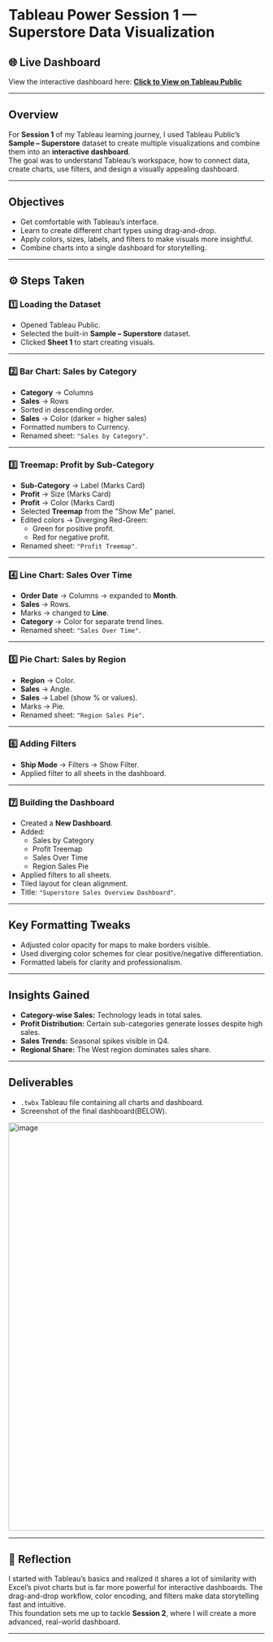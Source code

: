 # Tableau Power Session 1 — Superstore Data Visualization

## 🌐 Live Dashboard
View the interactive dashboard here: [**Click to View on Tableau Public**](https://public.tableau.com/views/Session1SuperstoreDataVisualization/SuperstoreSalesOverviewDashboard?:language=en-US&:sid=&:redirect=auth&:display_count=n&:origin=viz_share_link)

---

## Overview
For **Session 1** of my Tableau learning journey, I used Tableau Public’s **Sample – Superstore** dataset to create multiple visualizations and combine them into an **interactive dashboard**.  
The goal was to understand Tableau’s workspace, how to connect data, create charts, use filters, and design a visually appealing dashboard.

---

## Objectives
- Get comfortable with Tableau’s interface.
- Learn to create different chart types using drag-and-drop.
- Apply colors, sizes, labels, and filters to make visuals more insightful.
- Combine charts into a single dashboard for storytelling.

---

## ⚙️ Steps Taken

### **1️⃣ Loading the Dataset**
- Opened Tableau Public.
- Selected the built-in **Sample – Superstore** dataset.
- Clicked **Sheet 1** to start creating visuals.

---

### **2️⃣ Bar Chart: Sales by Category**
- **Category** → Columns
- **Sales** → Rows
- Sorted in descending order.
- **Sales** → Color (darker = higher sales)
- Formatted numbers to Currency.
- Renamed sheet: `"Sales by Category"`.

---

### **3️⃣ Treemap: Profit by Sub-Category**
- **Sub-Category** → Label (Marks Card)
- **Profit** → Size (Marks Card)
- **Profit** → Color (Marks Card)
- Selected **Treemap** from the "Show Me" panel.
- Edited colors → Diverging Red-Green:
  - Green for positive profit.
  - Red for negative profit.
- Renamed sheet: `"Profit Treemap"`.

---

### **4️⃣ Line Chart: Sales Over Time**
- **Order Date** → Columns → expanded to **Month**.
- **Sales** → Rows.
- Marks → changed to **Line**.
- **Category** → Color for separate trend lines.
- Renamed sheet: `"Sales Over Time"`.

---

### **5️⃣ Pie Chart: Sales by Region**
- **Region** → Color.
- **Sales** → Angle.
- **Sales** → Label (show % or values).
- Marks → Pie.
- Renamed sheet: `"Region Sales Pie"`.

---

### **6️⃣ Adding Filters**
- **Ship Mode** → Filters → Show Filter.
- Applied filter to all sheets in the dashboard.

---

### **7️⃣ Building the Dashboard**
- Created a **New Dashboard**.
- Added:
  - Sales by Category
  - Profit Treemap
  - Sales Over Time
  - Region Sales Pie
- Applied filters to all sheets.
- Tiled layout for clean alignment.
- Title: `"Superstore Sales Overview Dashboard"`.

---

## Key Formatting Tweaks
- Adjusted color opacity for maps to make borders visible.
- Used diverging color schemes for clear positive/negative differentiation.
- Formatted labels for clarity and professionalism.

---

## Insights Gained
- **Category-wise Sales:** Technology leads in total sales.
- **Profit Distribution:** Certain sub-categories generate losses despite high sales.
- **Sales Trends:** Seasonal spikes visible in Q4.
- **Regional Share:** The West region dominates sales share.

---

## Deliverables
- `.twbx` Tableau file containing all charts and dashboard.
- Screenshot of the final dashboard(BELOW).

<img width="1675" height="804" alt="image" src="https://github.com/user-attachments/assets/7afde566-1bdb-4b80-a712-d4628cefde68" />


---

## 💭 Reflection
I started with Tableau’s basics and realized it shares a lot of similarity with Excel’s pivot charts but is far more powerful for interactive dashboards. The drag-and-drop workflow, color encoding, and filters make data storytelling fast and intuitive.  
This foundation sets me up to tackle **Session 2**, where I will create a more advanced, real-world dashboard.

---

